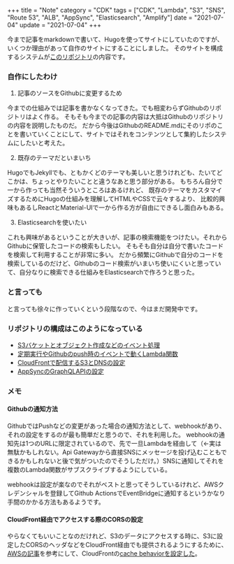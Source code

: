 +++
title = "Note"
category = "CDK"
tags = ["CDK", "Lambda", "S3", "SNS", "Route 53", "ALB", "AppSync", "Elasticsearch", "Amplify"]
date = "2021-07-04"
update = "2021-07-04"
+++

今まで記事をmarkdownで書いて、Hugoを使ってサイトにしていたのですが、いくつか理由があって自作のサイトにすることにしました。
そのサイトを構成するシステムが[このリポジトリ](https://github.com/suzukiken/cdk-note)の内容です。

### 自作にしたわけ

1. 記事のソースをGithubに変更するため

今までの仕組みでは記事を書かなくなってきた。でも相変わらずGithubのリポジトリはよく作る。
そもそも今までの記事の内容は大抵はGithubのリポジトリの内容を説明したものだ。
だから今後はGithubのREADME.mdにそのリポのことを書いていくことにして、サイトではそれをコンテンツとして集約したシステムにしたいと考えた。

2. 既存のテーマだといまいち

HugoでもJekyllでも、ともかくどのテーマも美しいと思うけれども、たいてどこかは、ちょっとやりたいことと違うなあと思う部分がある。
もちろん自分で一から作っても当然そういうところはあるけれど、
既存のテーマをカスタマイズするためにHugoの仕組みを理解してHTMLやCSSで云々するより、
比較的興味もあるしReactとMaterial-UIで一から作る方が自由にできるし面白みもある。

3. Elasticsearchを使いたい

これも興味があるということが大きいが、記事の検索機能をつけたい。それからGithubに保管したコードの検索もしたい。
そもそも自分は自分で書いたコードを検索して利用することが非常に多い。
だから頻繁にGithubで自分のコードを検索しているのだけど、Githubのコード検索がいまいち使いにくいと思っていて、自分なりに検索できる仕組みをElasticsearchで作ろうと思った。

### と言っても

と言っても徐々に作っていくという段階なので、今はまだ開発中です。

### リポジトリの構成はこのようになっている

* [S3バケットとオブジェクト作成などのイベント処理](../lib/cdk-note-storage-stack.ts)
* [定期実行やGithubのpush時のイベントで動くLambda関数](../lib/cdk-note-function-stack.ts)
* [CloudFrontで配信するS3とDNSの設定](../lib/cdk-note-distribution-stack.ts)
* [AppSyncのGraphQLAPIの設定](../lib/cdk-note-api-public-stack.ts)

### メモ

#### Githubの通知方法

GithubではPushなどの変更があった場合の通知方法として、webhookがあり、それの設定をするのが最も簡単だと思うので、それを利用した。
webhookの通知先は1つのURLに限定されているので、先で一旦Lambdaを経由して（←実は無駄かもしれない。Api Gatewayから直接SNSにメッセージを投げ込むこともできるかもしれないと後で気がついたのでそうしただけ。）SNSに通知してそれを複数のLambda関数がサブスクライブするようにしている。

webhookは設定が楽なのでそれがベストと思ってそうしているけれど、AWSクレデンシャルを登録してGithub ActionsでEventBridgeに通知するというかなり手間のかかる方法もあるようです。

#### CloudFront経由でアクセスする際のCORSの設定

やらなくてもいいことなのだけれど、S3のデータにアクセスする時に、S3に設定したCORSのヘッダなどをCloudFront経由でも提供されるようにするために、[AWSの記事](https://aws.amazon.com/premiumsupport/knowledge-center/no-access-control-allow-origin-error/)を参考にして、CloudFrontの[cache behaviorを設定した](https://github.com/suzukiken/cdk-note/blob/5119baa2e7b6886fa750b6f70b88a562c25be104/lib/cdk-note-distribution-stack.ts#L20-L24)。